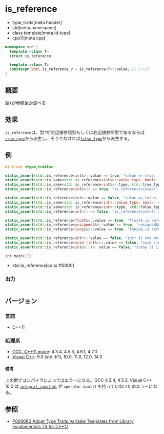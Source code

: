 # is_reference
* type_traits[meta header]
* std[meta namespace]
* class template[meta id-type]
* cpp11[meta cpp]

```cpp
namespace std {
  template <class T>
  struct is_reference;

  template <class T>
  constexpr bool is_reference_v = is_reference<T>::value; // C++17
}
```

## 概要
型`T`が参照型か調べる


## 効果
`is_reference`は、型`T`が左辺値参照型もしくは右辺値参照型であるならば[`true_type`](true_type.md)から派生し、そうでなければ[`false_type`](false_type.md)から派生する。


## 例
```cpp example
#include <type_traits>

static_assert(std::is_reference<int&>::value == true, "value == true, int& is reference");
static_assert(std::is_same<std::is_reference<int&>::value_type, bool>::value, "value_type == bool");
static_assert(std::is_same<std::is_reference<int&>::type, std::true_type>::value, "type == true_type");
static_assert(std::is_reference<int&>() == true, "is_reference<int&>() == true");

static_assert(std::is_reference<int>::value == false, "value == false, int is not reference");
static_assert(std::is_same<std::is_reference<int>::value_type, bool>::value, "value_type == bool");
static_assert(std::is_same<std::is_reference<int>::type, std::false_type>::value, "type == false_type");
static_assert(std::is_reference<int>() == false, "is_reference<int>() == false");

static_assert(std::is_reference<float&>::value == true, "float& is reference");
static_assert(std::is_reference<unsigned&&>::value == true, "unsigned&& is reference");
static_assert(std::is_reference<long&&>::value == true, "long&& is reference");

static_assert(std::is_reference<int*>::value == false, "int* is not reference");
static_assert(std::is_reference<void (int&)>::value == false, "void (int&) is not reference");
static_assert(std::is_reference<int&& ()>::value == false, "int&& () is not reference");

int main(){}
```
* std::is_reference[color ff0000]

### 出力
```
```

## バージョン
### 言語
- C++11

### 処理系
- [GCC, C++11 mode](/implementation.md#gcc): 4.3.4, 4.5.3, 4.6.1, 4.7.0
- [Visual C++](/implementation.md#visual_cpp): 9.0 (std::tr1), 10.0, 11.0, 12.0, 14.0

#### 備考
上の例でコンパイラによってはエラーになる。GCC 4.3.4, 4.5.3, Visual C++ 10.0 は [`integral_constant`](integral_constant.md) が `operator bool()` を持っていないためエラーになる。


## 参照
- [P0006R0 Adopt Type Traits Variable Templates from Library Fundamentals TS for C++17](http://www.open-std.org/jtc1/sc22/wg21/docs/papers/2015/p0006r0.html)
